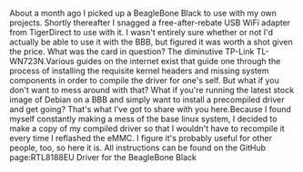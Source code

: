 About a month ago I picked up a BeagleBone Black to use with my own projects. Shortly thereafter I snagged a free-after-rebate USB WiFi adapter from TigerDirect to use with it. I wasn't entirely sure whether or not I'd actually be able to use it with the BBB, but figured it was worth a shot given the price. What was the card in question? The diminutive TP-Link TL-WN723N.Various guides on the internet exist that guide one through the process of installing the requisite kernel headers and missing system components in order to compile the driver for one's self. But what if you don't want to mess around with that? What if you're running the latest stock image of Debian on a BBB and simply want to install a precompiled driver and get going? That's what I've got to share with you here.Because I found myself constantly making a mess of the base linux system, I decided to make a copy of my compiled driver so that I wouldn't have to recompile it every time I reflashed the eMMC. I figure it's probably useful for other people, too, so here it is. All instructions can be found on the GitHub page:RTL8188EU Driver for the BeagleBone Black